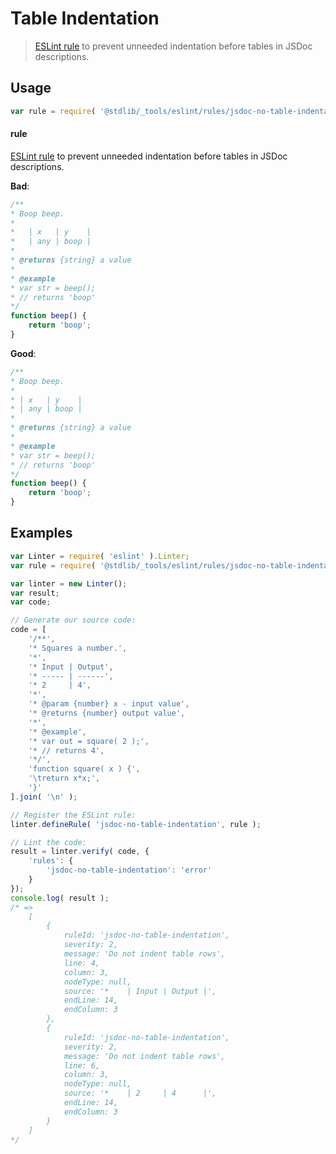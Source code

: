 # Table Indentation

> [ESLint rule][eslint-rules] to prevent unneeded indentation before tables in JSDoc descriptions.

<section class="intro">

</section>

<!-- /.intro -->

<section class="usage">

## Usage

```javascript
var rule = require( '@stdlib/_tools/eslint/rules/jsdoc-no-table-indentation' );
```

#### rule

[ESLint rule][eslint-rules] to prevent unneeded indentation before tables in JSDoc descriptions.

**Bad**:

<!-- eslint-disable stdlib/jsdoc-no-table-indentation, stdlib/jsdoc-markdown-remark -->

```javascript
/**
* Boop beep.
*
*   | x   | y    |
*   | any | boop |
*
* @returns {string} a value
*
* @example
* var str = beep();
* // returns 'boop'
*/
function beep() {
    return 'boop';
}
```

**Good**:

```javascript
/**
* Boop beep.
*
* | x   | y    |
* | any | boop |
*
* @returns {string} a value
*
* @example
* var str = beep();
* // returns 'boop'
*/
function beep() {
    return 'boop';
}
```

</section>

<!-- /.usage -->

<section class="examples">

## Examples

<!-- eslint no-undef: "error" -->

```javascript
var Linter = require( 'eslint' ).Linter;
var rule = require( '@stdlib/_tools/eslint/rules/jsdoc-no-table-indentation' );

var linter = new Linter();
var result;
var code;

// Generate our source code:
code = [
    '/**',
    '* Squares a number.',
    '*',
    '* Input | Output',
    '* ----- | ------',
    '* 2     | 4',
    '*',
    '* @param {number} x - input value',
    '* @returns {number} output value',
    '*',
    '* @example',
    '* var out = square( 2 );',
    '* // returns 4',
    '*/',
    'function square( x ) {',
    '\treturn x*x;',
    '}'
].join( '\n' );

// Register the ESLint rule:
linter.defineRule( 'jsdoc-no-table-indentation', rule );

// Lint the code:
result = linter.verify( code, {
    'rules': {
        'jsdoc-no-table-indentation': 'error'
    }
});
console.log( result );
/* =>
    [
        {
            ruleId: 'jsdoc-no-table-indentation',
            severity: 2,
            message: 'Do not indent table rows',
            line: 4,
            column: 3,
            nodeType: null,
            source: '*    | Input | Output |',
            endLine: 14,
            endColumn: 3
        },
        {
            ruleId: 'jsdoc-no-table-indentation',
            severity: 2,
            message: 'Do not indent table rows',
            line: 6,
            column: 3,
            nodeType: null,
            source: '*    | 2     | 4      |',
            endLine: 14,
            endColumn: 3
        }
    ]
*/
```

</section>

<!-- /.examples -->

<section class="links">

[eslint-rules]: https://eslint.org/docs/developer-guide/working-with-rules

</section>

<!-- /.links -->
